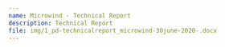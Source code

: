 ```yaml
---
name: Microwind - Technical Report
description: Technical Report
file: img/1_pd-technicalreport_microwind-30june-2020-.docx
---
```

